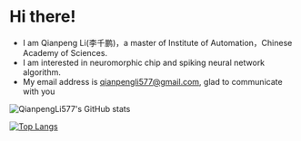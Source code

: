 # Hi there!

- I am Qianpeng Li(李千鹏)，a master of Institute of Automation，Chinese Academy of Sciences.
- I am interested in neuromorphic chip and spiking neural network algorithm.
- My email address is qianpengli577@gmail.com, glad to communicate with you


![QianpengLi577's GitHub stats](https://github-readme-stats.vercel.app/api?username=QianpengLi577&show_icons=true&include_all_commits=true&theme=shades-of-purple)

[![Top Langs](https://github-readme-stats.vercel.app/api/top-langs/?username=QianpengLi577&layout=donut-vertical&theme=shades-of-purple)](https://github.com/anuraghazra/github-readme-stats)

